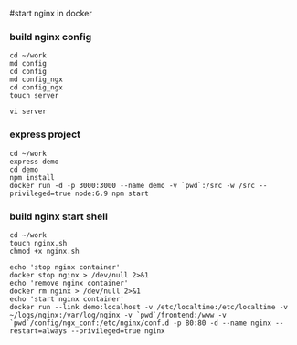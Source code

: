 
#start nginx in docker 	

### build nginx config
	cd ~/work
	md config
	cd config
	md config_ngx
	cd config_ngx
	touch server

	vi server

### express project

	cd ~/work
	express demo
	cd demo
	npm install
	docker run -d -p 3000:3000 --name demo -v `pwd`:/src -w /src --privileged=true node:6.9 npm start

### build nginx start shell
	cd ~/work
	touch nginx.sh
	chmod +x nginx.sh

	echo 'stop nginx container'
	docker stop nginx > /dev/null 2>&1
	echo 'remove nginx container'
	docker rm nginx > /dev/null 2>&1
	echo 'start nginx container'
	docker run --link demo:localhost -v /etc/localtime:/etc/localtime -v ~/logs/nginx:/var/log/nginx -v `pwd`/frontend:/www -v `pwd`/config/ngx_conf:/etc/nginx/conf.d -p 80:80 -d --name nginx --restart=always --privileged=true nginx